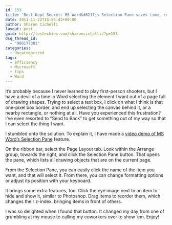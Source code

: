 ```yaml
---
id: 153
title: 'Best-Kept Secret: MS Word&#8217;s Selection Pane saves time, reduces frustration'
date: 2011-11-22T15:54:42+00:00
author: Sharon Cichelli
layout: post
guid: http://lostechies.com/sharoncichelli/?p=153
dsq_thread_id:
  - "986177381"
categories:
  - Uncategorized
tags:
  - efficiency
  - Microsoft
  - tips
  - Word
---
```

It&#8217;s probably because I never learned to play first-person shooters, but I have a devil of a time in Word selecting the element I want out of a page full of drawing shapes. Trying to select a text box, I click on what I think is that one-pixel box border, and end up selecting the canvas behind it, or a nearby rectangle, or nothing at all. Have you experienced this frustration? I&#8217;ve even resorted to &#8220;Send to Back&#8221; to get something out of my way so that I can select the thing I want.

I stumbled onto the solution. To explain it, I have made a [video demo of MS Word&#8217;s Selection Pane](http://www.youtube.com/watch?v=1puMOp7d-kk) feature.



On the ribbon bar, select the Page Layout tab. Look within the Arrange group, towards the right, and click the Selection Pane button. That opens the pane, which lists all drawing objects that are on the current page.

From the Selection Pane, you can easily click the name of the item you want, and that will select it. From there, you can change formatting options or adjust its position with your keyboard.

It brings some extra features, too. Click the eye image next to an item to hide and show it, similar to Photoshop. Drag items to reorder them, which changes their z-index, bringing items in front of others.

I was so delighted when I found that button. It changed my day from one of grumbling at my mouse to calling my coworkers over to show &#8217;em. Enjoy!